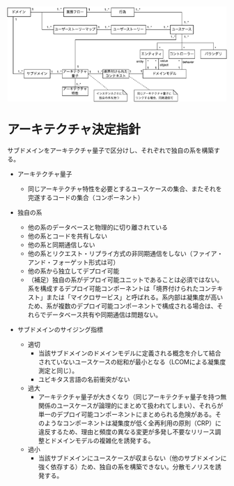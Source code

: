 ![](../picture/ソフトウェアアーキテクチャの基礎.drawio.png)

# アーキテクチャ決定指針

サブドメインをアーキテクチャ量子で区分けし、それぞれで独自の系を構築する。

- アーキテクチャ量子
  - 同じアーキテクチャ特性を必要とするユースケースの集合、またそれを完遂するコードの集合（コンポーネント）

  
- 独自の系
  - 他の系のデータベースと物理的に切り離されている
  - 他の系とコードを共有しない
  - 他の系と同期通信しない
  - 他の系とリクエスト・リプライ方式の非同期通信をしない（ファイア・アンド・フォーゲット形式は可）
  - 他の系から独立してデプロイ可能
  - （補足）独自の系がデプロイ可能ユニットであることは必須ではない。系を構成するデプロイ可能コンポーネントは「境界付けられたコンテキスト」または「マイクロサービス」と呼ばれる。系内部は凝集度が高いため、系が複数のデプロイ可能コンポーネントで構成される場合は、それらでデータベース共有や同期通信は問題ない。


- サブドメインのサイジング指標
  - 適切
    - 当該サブドメインのドメインモデルに定義される概念を介して結合されていないユースケースの総和が最小となる（LCOMによる凝集度測定と同じ）。
    - ユビキタス言語の名前衝突がない
  - 過大
    - アーキテクチャ量子が大きくなり（同じアーキテクチャ量子を持つ無関係のユースケースが論理的にまとめて扱われてしまい）、それらが単一のデプロイ可能コンポーネントにまとめられる危険がある。そのようなコンポーネントは凝集度が低く全再利用の原則（CRP）に違反するため、理由と頻度の異なる変更が多発し不要なリリース調整とドメインモデルの複雑化を誘発する。
  - 過小
    - 当該サブドメインにユースケースが収まらない（他のサブドメインに強く依存する）ため、独自の系を構築できない。分散モノリスを誘発する。

